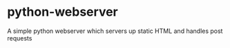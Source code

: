 # python-webserver
A simple python webserver which servers up static HTML and handles post requests
